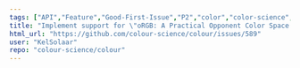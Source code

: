 ```yaml
---
tags: ["API","Feature","Good-First-Issue","P2","color","color-science","color-space","color-spaces","colorspace","colorspaces","colour","colour-science","colour-space","colour-spaces","colourspace","colourspaces","data","dataset","datasets","python","spectral-data","spectral-dataset","spectral-datasets"]
title: "Implement support for \"oRGB: A Practical Opponent Color Space for Computer Graphics\"."
html_url: "https://github.com/colour-science/colour/issues/589"
user: "KelSolaar"
repo: "colour-science/colour"
---
```


